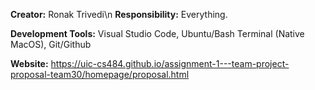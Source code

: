 **Creator:** Ronak Trivedi\n
**Responsibility:** Everything.


**Development Tools:** Visual Studio Code, Ubuntu/Bash Terminal (Native MacOS), Git/Github


**Website:** https://uic-cs484.github.io/assignment-1---team-project-proposal-team30/homepage/proposal.html
